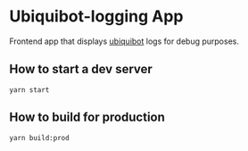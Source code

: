 # Ubiquibot-logging App

Frontend app that displays [ubiquibot](https://github.com/ubiquity/ubiquibot) logs for debug purposes.

## How to start a dev server
```
yarn start
```

## How to build for production
```
yarn build:prod
```
